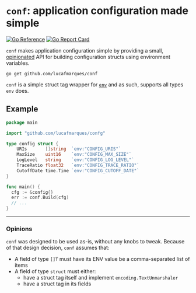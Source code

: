 # `conf`: application configuration made simple 
[![Go Reference](https://pkg.go.dev/badge/github.com/lucafmarques/conf.svg)](https://pkg.go.dev/github.com/lucafmarques/conf)
[![Go Report Card](https://goreportcard.com/badge/github.com/lucafmarques/conf)](https://goreportcard.com/report/github.com/lucafmarques/conf)

`conf` makes application configuration simple by providing a small, [opinionated](#opinions) API for building configuration structs using environment variables.

```
go get github.com/lucafmarques/conf
```

`conf` is a simple struct tag wrapper for [`env`](https://github.com/lucafmarques/env) and as such, supports all types `env` does.

## Example

```go
package main

import "github.com/lucafmarques/confg"

type config struct {
	URIs       []string  `env:"CONFIG_URIS"`
	MaxSize    uint16    `env:"CONFIG_MAX_SIZE"`
	LogLevel   string    `env:"CONFIG_LOG_LEVEL"`
	TraceRatio float32   `env:"CONFIG_TRACE_RATIO"`
	CutoffDate time.Time `env:"CONFIG_CUTOFF_DATE"`
}

func main() {
  cfg := &config{}
  err := conf.Build(cfg)
  // ...
}
```
---
### Opinions 

`conf` was designed to be used as-is, without any knobs to tweak. Because of that design decision, `conf` assumes that:

- A field of type `[]T` must have its ENV value be a comma-separated list of items
- A field of type `struct` must either:
  - have a struct tag itself and implement `encoding.TextUnmarshaler`
  - have a struct tag in its fields